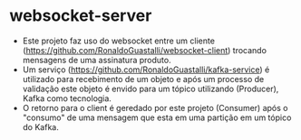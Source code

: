 # websocket-server

- Este projeto faz uso do websocket entre um cliente (https://github.com/RonaldoGuastalli/websocket-client) trocando mensagens de uma assinatura produto.
- Um serviço (https://github.com/RonaldoGuastalli/kafka-service) é utilizado para recebimento de um objeto e após um processo de validação este objeto é envido para um tópico utilizando (Producer), Kafka como tecnologia.
- O retorno para o client é geredado por este projeto (Consumer) após o "consumo" de uma mensagem que esta em uma partição em um tópico do Kafka.
